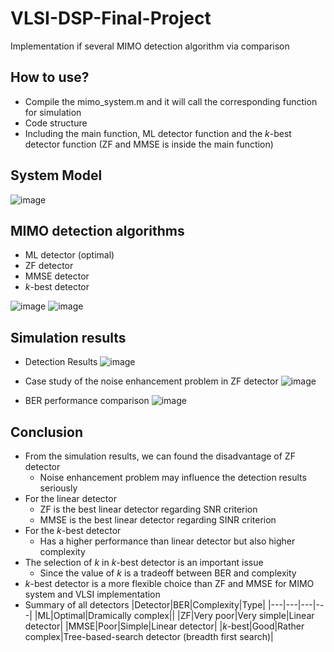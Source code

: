 # VLSI-DSP-Final-Project
Implementation if several MIMO detection algorithm via comparison
## How to use?
* Compile the mimo_system.m and it will call the corresponding function for simulation
* Code structure
 * Including the main function, ML detector function and the $k$-best detector function (ZF and MMSE is inside the main function)

## System Model
![image](https://user-images.githubusercontent.com/114923630/221602194-c23a011b-2a40-4aa9-b2f6-0d81e350914c.png)
## MIMO detection algorithms
* ML detector (optimal)
* ZF detector
* MMSE detector
* $k$-best detector

![image](https://user-images.githubusercontent.com/114923630/221602916-accbf8d7-e343-4a9f-8fcb-75846e685896.png)
![image](https://user-images.githubusercontent.com/114923630/221602988-df319fcd-5372-43bd-b2fa-01583a661921.png)
## Simulation results
* Detection Results
![image](https://user-images.githubusercontent.com/114923630/221603920-f1050fdf-1006-466d-98f3-7b2ebf042d0e.png)

* Case study of the noise enhancement problem in ZF detector
![image](https://user-images.githubusercontent.com/114923630/221603943-72cd43fe-fdf2-4244-bec4-15bb0fed44f5.png)

* BER performance comparison
![image](https://user-images.githubusercontent.com/114923630/221604074-7d29bd5d-962a-41eb-81c9-8ae99ccd0d47.png)

## Conclusion
* From the simulation results, we can found the disadvantage of ZF detector
  * Noise enhancement problem may influence the detection results seriously
* For the linear detector
  * ZF is the best linear detector regarding SNR criterion
  * MMSE is the best linear detector regarding SINR criterion
* For the $k$-best detector
  * Has a higher performance than linear detector but also higher complexity
* The selection of $k$ in $k$-best detector is an important issue
  * Since the value of $k$ is a tradeoff between BER and complexity
* $k$-best detector is a more flexible choice than ZF and MMSE for MIMO system and VLSI implementation
* Summary of all detectors
  |Detector|BER|Complexity|Type|
  |---|---|---|---|
  |ML|Optimal|Dramically complex||
  |ZF|Very poor|Very simple|Linear detector|
  |MMSE|Poor|Simple|Linear detector|
  |$k$-best|Good|Rather complex|Tree-based-search detector (breadth first search)|



